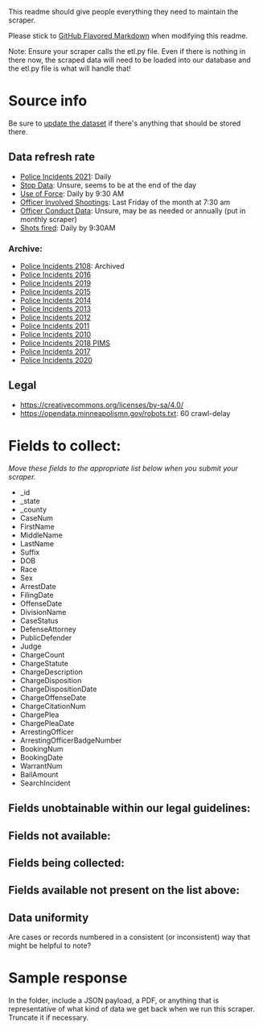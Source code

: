 This readme should give people everything they need to maintain the scraper.

Please stick to [GitHub Flavored Markdown](https://guides.github.com/features/mastering-markdown/) when modifying this readme.  

Note: Ensure your scraper calls the etl.py file. Even if there is nothing in there now, the scraped data will need to be loaded into our database and the etl.py file is what will handle that!

# Source info
Be sure to [update the dataset](https://www.dolthub.com/repositories/pdap/datasets) if there's anything that should be stored there.

## Data refresh rate
* [Police Incidents 2021](https://opendata.minneapolismn.gov/datasets/police-incidents-2021): Daily
* [Stop Data](https://opendata.minneapolismn.gov/datasets/police-stop-data?geometry=67.593%2C-31.286%2C-176.391%2C66.545): Unsure, seems to be at the end of the day
* [Use of Force](https://opendata.minneapolismn.gov/datasets/police-use-of-force?geometry=-165.668%2C-5.468%2C72.340%2C48.789): Daily by 9:30 AM
* [Officer Involved Shootings](https://opendata.minneapolismn.gov/datasets/police-officer-involved-shootings): Last Friday of the month at 7:30 am
* [Officer Conduct Data](https://opendata.minneapolismn.gov/datasets/officer-conduct-data/data): Unsure, may be as needed or annually (put in monthly scraper)
* [Shots fired](https://opendata.minneapolismn.gov/datasets/shots-fired?geometry=-93.729%2C44.884%2C-92.799%2C45.055): Daily by 9:30AM

### Archive:
* [Police Incidents 2108](https://opendata.minneapolismn.gov/datasets/police-incidents-2018?geometry=-165.668%2C-5.468%2C72.339%2C48.789): Archived
* [Police Incidents 2016](https://opendata.minneapolismn.gov/datasets/police-incidents-2016)
* [Police Incidents 2019](https://opendata.minneapolismn.gov/datasets/police-incidents-2019)
* [Police Incidents 2015](https://opendata.minneapolismn.gov/datasets/police-incidents-2015)
* [Police Incidents 2014](https://opendata.minneapolismn.gov/datasets/police-incidents-2014)
* [Police Incidents 2013](https://opendata.minneapolismn.gov/datasets/police-incidents-2013)
* [Police Incidents 2012](https://opendata.minneapolismn.gov/datasets/police-incidents-2012)
* [Police Incidents 2011](https://opendata.minneapolismn.gov/datasets/police-incidents-2011)
* [Police Incidents 2010](https://opendata.minneapolismn.gov/datasets/police-incidents-2010)
* [Police Incidents 2018 PIMS](https://opendata.minneapolismn.gov/datasets/police-incidents-2018-pims?geometry=-165.668%2C-5.468%2C72.339%2C48.789)
* [Police Incidents 2017](https://opendata.minneapolismn.gov/datasets/police-incidents-2017)
* [Police Incidents 2020](https://opendata.minneapolismn.gov/datasets/police-incidents-2020)

## Legal
* https://creativecommons.org/licenses/by-sa/4.0/
* https://opendata.minneapolismn.gov/robots.txt: 60 crawl-delay

# Fields to collect:
_Move these fields to the appropriate list below when you submit your scraper._

* _id
* _state
* _county
* CaseNum
* FirstName
* MiddleName
* LastName
* Suffix
* DOB
* Race
* Sex
* ArrestDate
* FilingDate
* OffenseDate
* DivisionName
* CaseStatus
* DefenseAttorney
* PublicDefender
* Judge
* ChargeCount
* ChargeStatute
* ChargeDescription
* ChargeDisposition
* ChargeDispositionDate
* ChargeOffenseDate
* ChargeCitationNum
* ChargePlea
* ChargePleaDate
* ArrestingOfficer
* ArrestingOfficerBadgeNumber
* BookingNum
* BookingDate
* WarrantNum
* BailAmount
* SearchIncident

## Fields unobtainable within our legal guidelines:

## Fields not available:

## Fields being collected:

## Fields available not present on the list above:

## Data uniformity
Are cases or records numbered in a consistent (or inconsistent) way that might be helpful to note?

# Sample response
In the folder, include a JSON payload, a PDF, or anything that is representative of what kind of data we get back when we run this scraper. Truncate it if necessary.
